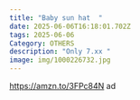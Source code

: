 ```yaml
---
title: "Baby sun hat  "
date: 2025-06-06T16:18:01.702Z
tags: 2025-06-06
Category: OTHERS
description: "Only 7.xx "
image: img/1000226732.jpg
---
```

https://amzn.to/3FPc84N﻿ ad